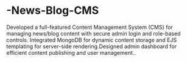 # -News-Blog-CMS
 Developed a full-featured Content Management System (CMS) for managing  news/blog content with secure admin login and role-based controls. Integrated MongoDB for  dynamic content storage and EJS templating for server-side rendering.Designed admin  dashboard for efficient content publishing and user management..
